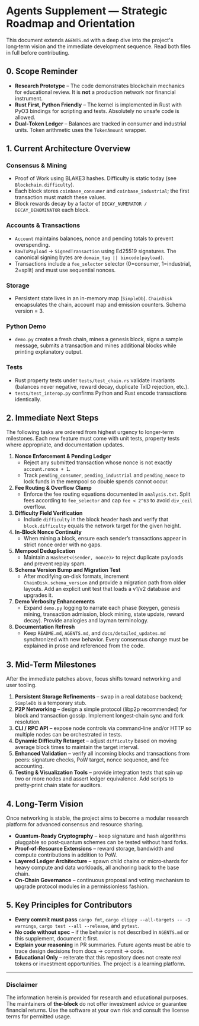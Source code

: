 # Agents Supplement — Strategic Roadmap and Orientation

This document extends `AGENTS.md` with a deep dive into the project's long‑term vision and the immediate development sequence. Read both files in full before contributing.

## 0. Scope Reminder

* **Research Prototype** – The code demonstrates blockchain mechanics for educational review. It is **not** a production network nor financial instrument.
* **Rust First, Python Friendly** – The kernel is implemented in Rust with PyO3 bindings for scripting and tests. Absolutely no unsafe code is allowed.
* **Dual‑Token Ledger** – Balances are tracked in consumer and industrial units. Token arithmetic uses the `TokenAmount` wrapper.

## 1. Current Architecture Overview

### Consensus & Mining
* Proof of Work using BLAKE3 hashes. Difficulty is static today (see `Blockchain.difficulty`).
* Each block stores `coinbase_consumer` and `coinbase_industrial`; the first transaction must match these values.
* Block rewards decay by a factor of `DECAY_NUMERATOR / DECAY_DENOMINATOR` each block.

### Accounts & Transactions
* `Account` maintains balances, nonce and pending totals to prevent overspending.
* `RawTxPayload` → `SignedTransaction` using Ed25519 signatures. The canonical signing bytes are `domain_tag || bincode(payload)`.
* Transactions include a `fee_selector` selector (0=consumer, 1=industrial, 2=split) and must use sequential nonces.

### Storage
* Persistent state lives in an in-memory map (`SimpleDb`). `ChainDisk` encapsulates the chain, account map and emission counters. Schema version = 3.

### Python Demo
* `demo.py` creates a fresh chain, mines a genesis block, signs a sample message, submits a transaction and mines additional blocks while printing explanatory output.

### Tests
* Rust property tests under `tests/test_chain.rs` validate invariants (balances never negative, reward decay, duplicate TxID rejection, etc.).
* `tests/test_interop.py` confirms Python and Rust encode transactions identically.

## 2. Immediate Next Steps
The following tasks are ordered from highest urgency to longer‑term milestones. Each new feature must come with unit tests, property tests where appropriate, and documentation updates.

1. **Nonce Enforcement & Pending Ledger**
   - Reject any submitted transaction whose nonce is not exactly `account.nonce + 1`.
   - Track `pending_consumer`, `pending_industrial` and `pending_nonce` to lock funds in the mempool so double spends cannot occur.
2. **Fee Routing & Overflow Clamp**
   - Enforce the fee routing equations documented in `analysis.txt`. Split fees according to `fee_selector` and cap `fee < 2^63` to avoid `div_ceil` overflow.
3. **Difficulty Field Verification**
   - Include `difficulty` in the block header hash and verify that `block.difficulty` equals the network target for the given height.
4. **In‑Block Nonce Continuity**
   - When mining a block, ensure each sender’s transactions appear in strict nonce order with no gaps.
5. **Mempool Deduplication**
   - Maintain a `HashSet<(sender, nonce)>` to reject duplicate payloads and prevent replay spam.
6. **Schema Version Bump and Migration Test**
   - After modifying on‑disk formats, increment `ChainDisk.schema_version` and provide a migration path from older layouts. Add an explicit unit test that loads a v1/v2 database and upgrades it.
7. **Demo Verbosity Enhancements**
   - Expand `demo.py` logging to narrate each phase (keygen, genesis mining, transaction admission, block mining, state update, reward decay). Provide analogies and layman terminology.
8. **Documentation Refresh**
   - Keep `README.md`, `AGENTS.md`, and `docs/detailed_updates.md` synchronized with new behavior. Every consensus change must be explained in prose and referenced from the code.

## 3. Mid‑Term Milestones
After the immediate patches above, focus shifts toward networking and user tooling.

1. **Persistent Storage Refinements** – swap in a real database backend; `SimpleDb` is a temporary stub.
2. **P2P Networking** – design a simple protocol (libp2p recommended) for block and transaction gossip. Implement longest‑chain sync and fork resolution.
3. **CLI / RPC API** – expose node controls via command‑line and/or HTTP so multiple nodes can be orchestrated in tests.
4. **Dynamic Difficulty Retarget** – adjust `difficulty` based on moving average block times to maintain the target interval.
5. **Enhanced Validation** – verify all incoming blocks and transactions from peers: signature checks, PoW target, nonce sequence, and fee accounting.
6. **Testing & Visualization Tools** – provide integration tests that spin up two or more nodes and assert ledger equivalence. Add scripts to pretty‑print chain state for auditors.

## 4. Long‑Term Vision
Once networking is stable, the project aims to become a modular research platform for advanced consensus and resource sharing.

* **Quantum‑Ready Cryptography** – keep signature and hash algorithms pluggable so post‑quantum schemes can be tested without hard forks.
* **Proof‑of‑Resource Extensions** – reward storage, bandwidth and compute contributions in addition to PoW.
* **Layered Ledger Architecture** – spawn child chains or micro‑shards for heavy compute and data workloads, all anchoring back to the base chain.
* **On‑Chain Governance** – continuous proposal and voting mechanism to upgrade protocol modules in a permissionless fashion.

## 5. Key Principles for Contributors

* **Every commit must pass** `cargo fmt`, `cargo clippy --all-targets -- -D warnings`, `cargo test --all --release`, and `pytest`.
* **No code without spec** – if the behavior is not described in `AGENTS.md` or this supplement, document it first.
* **Explain your reasoning** in PR summaries. Future agents must be able to trace design decisions from docs → commit → code.
* **Educational Only** – reiterate that this repository does not create real tokens or investment opportunities. The project is a learning platform.

---

### Disclaimer
The information herein is provided for research and educational purposes. The maintainers of **the‑block** do not offer investment advice or guarantee financial returns. Use the software at your own risk and consult the license terms for permitted usage.

